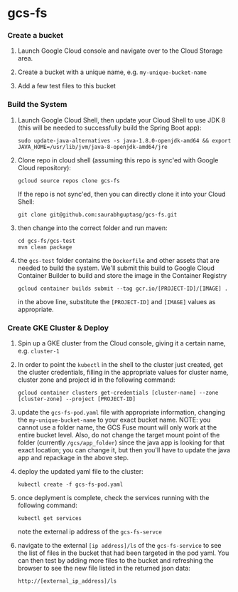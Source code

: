 # gcs-fs

### Create a bucket

1. Launch Google Cloud console and navigate over to the Cloud Storage area.

2. Create a bucket with a unique name, e.g. `my-unique-bucket-name`

3. Add a few test files to this bucket

### Build the System

1. Launch Google Cloud Shell, then update your Cloud Shell to use JDK 8 (this will be needed to successfully build the Spring Boot app):
    ```
    sudo update-java-alternatives -s java-1.8.0-openjdk-amd64 && export JAVA_HOME=/usr/lib/jvm/java-8-openjdk-amd64/jre
    ```

2. Clone repo in cloud shell (assuming this repo is sync'ed with Google Cloud repository):
    ```
    gcloud source repos clone gcs-fs
    ```

    If the repo is not sync'ed, then you can directly clone it into your Cloud Shell:
    
    ```
    git clone git@github.com:saurabhguptasg/gcs-fs.git
    ```
    
3. then change into the correct folder and run maven:
    ```
    cd gcs-fs/gcs-test
    mvn clean package
    ```

4. the `gcs-test` folder contains the `Dockerfile` and other assets that are
needed to build the system. We'll submit this build to Google Cloud Container Builder
to build and store the image in the Container Registry
    ```
    gcloud container builds submit --tag gcr.io/[PROJECT-ID]/[IMAGE] .
    ```
    in the above line, substitute the `[PROJECT-ID]` and `[IMAGE]` values as appropriate.

 ### Create GKE Cluster & Deploy
 
 1. Spin up a GKE cluster from the Cloud console, giving it a certain name, e.g. `cluster-1`
 
 2. In order to point the `kubectl` in the shell to the cluster just created, get the cluster credentials,
 filling in the appropriate values for cluster name, cluster zone and project id in the following command:
 
     ```
     gcloud container clusters get-credentials [cluster-name] --zone [cluster-zone] --project [PROJECT-ID]
     ```
 
 3. update the `gcs-fs-pod.yaml` file with appropriate information, changing the `my-unique-bucket-name` to your exact bucket name.
 NOTE: you cannot use a folder name, the GCS Fuse mount will only work at the entire bucket level. Also, do not change
 the target mount point of the folder (currently `/gcs/app_folder`) since the java app is looking for that exact
 location; you can change it, but then you'll have to update the java app and repackage in the above step.
 
 4. deploy the updated yaml file to the cluster:
     ````
     kubectl create -f gcs-fs-pod.yaml
     ````
 5. once deplyment is complete, check the services running with the following command:
     ````
     kubectl get services
     ````
     note the external ip address of the `gcs-fs-servce`
 
 6. navigate to the external `[ip address]/ls` of the `gcs-fs-service` to see the list of files in the bucket that
 had been targeted in the pod yaml. You can then test by adding more files to the bucket and refreshing
 the browser to see the new file listed in the returned json data:
     ````
     http://[external_ip_address]/ls
     ````
